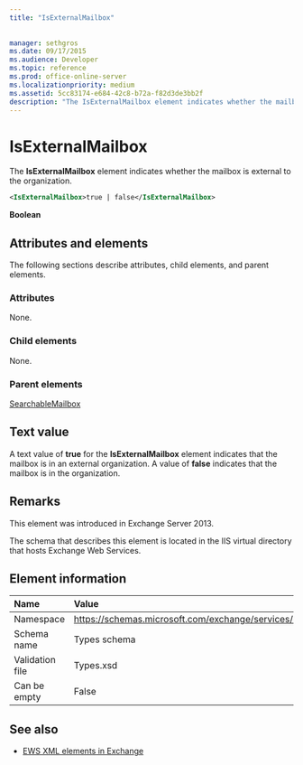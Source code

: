 ```yaml
---
title: "IsExternalMailbox"
 
 
manager: sethgros
ms.date: 09/17/2015
ms.audience: Developer
ms.topic: reference
ms.prod: office-online-server
ms.localizationpriority: medium
ms.assetid: 5cc83174-e684-42c8-b72a-f82d3de3bb2f
description: "The IsExternalMailbox element indicates whether the mailbox is external to the organization."
---
```


# IsExternalMailbox

The **IsExternalMailbox** element indicates whether the mailbox is external to the organization. 
  
```XML
<IsExternalMailbox>true | false</IsExternalMailbox>
```

 **Boolean**
## Attributes and elements

The following sections describe attributes, child elements, and parent elements.
  
### Attributes

None.
  
### Child elements

None.
  
### Parent elements

[SearchableMailbox](searchablemailbox.md)
  
## Text value

A text value of **true** for the **IsExternalMailbox** element indicates that the mailbox is in an external organization. A value of **false** indicates that the mailbox is in the organization. 
  
## Remarks

This element was introduced in Exchange Server 2013.
  
The schema that describes this element is located in the IIS virtual directory that hosts Exchange Web Services.
  
## Element information

|**Name**|**Value**|
|:-----|:-----|
|Namespace  <br/> |https://schemas.microsoft.com/exchange/services/2006/types  <br/> |
|Schema name  <br/> |Types schema  <br/> |
|Validation file  <br/> |Types.xsd  <br/> |
|Can be empty  <br/> |False  <br/> |
   
## See also



- [EWS XML elements in Exchange](ews-xml-elements-in-exchange.md)

